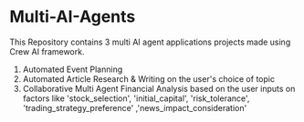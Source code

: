 # Multi-AI-Agents
This Repository contains 3 multi AI agent applications projects made using Crew AI framework.

1. Automated Event Planning
2. Automated Article Research & Writing on the user's choice of topic
3. Collaborative Multi Agent Financial Analysis based on the user inputs on factors like 'stock_selection', 'initial_capital', 'risk_tolerance', 'trading_strategy_preference' ,'news_impact_consideration'
  
